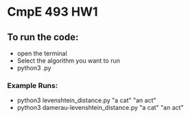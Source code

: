 # CmpE 493 HW1

## To run the code: 
* open the terminal
* Select the algorithm you want to run
* python3 <file>.py <string1> <string2>
  
  
### Example Runs:
* python3 levenshtein_distance.py "a cat" "an act"
* python3 damerau-levenshtein_distance.py "a cat" "an act"
